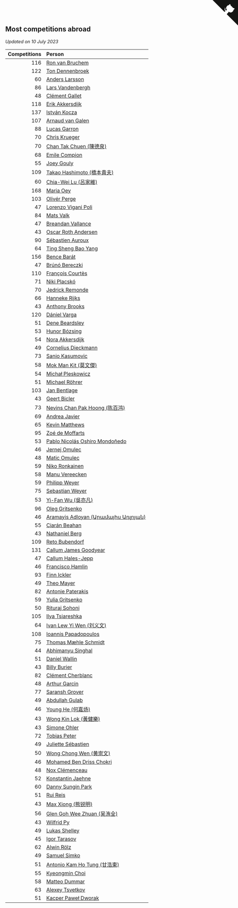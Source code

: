 ## Most competitions abroad

*Updated on 10 July 2023*

| Competitions | Person |
| ---: | :--- |
| 116 | [Ron van Bruchem](https://www.worldcubeassociation.org/persons/2003BRUC01) |
| 122 | [Ton Dennenbroek](https://www.worldcubeassociation.org/persons/2003DENN01) |
| 60 | [Anders Larsson](https://www.worldcubeassociation.org/persons/2003LARS01) |
| 86 | [Lars Vandenbergh](https://www.worldcubeassociation.org/persons/2003VAND01) |
| 48 | [Clément Gallet](https://www.worldcubeassociation.org/persons/2004GALL02) |
| 118 | [Erik Akkersdijk](https://www.worldcubeassociation.org/persons/2005AKKE01) |
| 137 | [István Kocza](https://www.worldcubeassociation.org/persons/2005KOCZ01) |
| 107 | [Arnaud van Galen](https://www.worldcubeassociation.org/persons/2006GALE01) |
| 88 | [Lucas Garron](https://www.worldcubeassociation.org/persons/2006GARR01) |
| 70 | [Chris Krueger](https://www.worldcubeassociation.org/persons/2006KRUE01) |
| 70 | [Chan Tak Chuen (陳德泉)](https://www.worldcubeassociation.org/persons/2007CHUE01) |
| 68 | [Emile Compion](https://www.worldcubeassociation.org/persons/2007COMP01) |
| 55 | [Joey Gouly](https://www.worldcubeassociation.org/persons/2007GOUL01) |
| 109 | [Takao Hashimoto (橋本貴夫)](https://www.worldcubeassociation.org/persons/2007HASH01) |
| 60 | [Chia-Wei Lu (呂家維)](https://www.worldcubeassociation.org/persons/2007LUCH01) |
| 168 | [Maria Oey](https://www.worldcubeassociation.org/persons/2007OEYM01) |
| 103 | [Olivér Perge](https://www.worldcubeassociation.org/persons/2007PERG01) |
| 47 | [Lorenzo Vigani Poli](https://www.worldcubeassociation.org/persons/2007POLI01) |
| 84 | [Mats Valk](https://www.worldcubeassociation.org/persons/2007VALK01) |
| 47 | [Breandan Vallance](https://www.worldcubeassociation.org/persons/2007VALL01) |
| 43 | [Oscar Roth Andersen](https://www.worldcubeassociation.org/persons/2008ANDE02) |
| 90 | [Sébastien Auroux](https://www.worldcubeassociation.org/persons/2008AURO01) |
| 64 | [Ting Sheng Bao Yang](https://www.worldcubeassociation.org/persons/2008BAOY01) |
| 156 | [Bence Barát](https://www.worldcubeassociation.org/persons/2008BARA01) |
| 47 | [Brúnó Bereczki](https://www.worldcubeassociation.org/persons/2008BERE01) |
| 110 | [François Courtès](https://www.worldcubeassociation.org/persons/2008COUR01) |
| 71 | [Niki Placskó](https://www.worldcubeassociation.org/persons/2008PLAC01) |
| 70 | [Jedrick Remonde](https://www.worldcubeassociation.org/persons/2008REMO01) |
| 66 | [Hanneke Rijks](https://www.worldcubeassociation.org/persons/2008RIJK01) |
| 43 | [Anthony Brooks](https://www.worldcubeassociation.org/persons/2008SEAR01) |
| 120 | [Dániel Varga](https://www.worldcubeassociation.org/persons/2008VARG01) |
| 51 | [Dene Beardsley](https://www.worldcubeassociation.org/persons/2009BEAR01) |
| 53 | [Hunor Bózsing](https://www.worldcubeassociation.org/persons/2009BOZS01) |
| 54 | [Nora Akkersdijk](https://www.worldcubeassociation.org/persons/2009CHRI03) |
| 49 | [Cornelius Dieckmann](https://www.worldcubeassociation.org/persons/2009DIEC01) |
| 73 | [Sanio Kasumovic](https://www.worldcubeassociation.org/persons/2009KASU01) |
| 58 | [Mok Man Kit (莫文傑)](https://www.worldcubeassociation.org/persons/2009KITM01) |
| 54 | [Michał Pleskowicz](https://www.worldcubeassociation.org/persons/2009PLES01) |
| 51 | [Michael Röhrer](https://www.worldcubeassociation.org/persons/2009ROHR01) |
| 103 | [Jan Bentlage](https://www.worldcubeassociation.org/persons/2010BENT01) |
| 43 | [Geert Bicler](https://www.worldcubeassociation.org/persons/2010BICL01) |
| 73 | [Nevins Chan Pak Hoong (陈百鸿)](https://www.worldcubeassociation.org/persons/2010CHAN20) |
| 69 | [Andrea Javier](https://www.worldcubeassociation.org/persons/2010JAVI01) |
| 65 | [Kevin Matthews](https://www.worldcubeassociation.org/persons/2010MATT02) |
| 95 | [Zoé de Moffarts](https://www.worldcubeassociation.org/persons/2010MOFF02) |
| 53 | [Pablo Nicolás Oshiro Mondoñedo](https://www.worldcubeassociation.org/persons/2010MOND01) |
| 46 | [Jernej Omulec](https://www.worldcubeassociation.org/persons/2010OMUL01) |
| 48 | [Matic Omulec](https://www.worldcubeassociation.org/persons/2010OMUL02) |
| 59 | [Niko Ronkainen](https://www.worldcubeassociation.org/persons/2010RONK01) |
| 58 | [Manu Vereecken](https://www.worldcubeassociation.org/persons/2010VERE01) |
| 59 | [Philipp Weyer](https://www.worldcubeassociation.org/persons/2010WEYE01) |
| 75 | [Sebastian Weyer](https://www.worldcubeassociation.org/persons/2010WEYE02) |
| 53 | [Yi-Fan Wu (吳亦凡)](https://www.worldcubeassociation.org/persons/2010WUIF01) |
| 96 | [Oleg Gritsenko](https://www.worldcubeassociation.org/persons/2011GRIT01) |
| 46 | [Aramayis Adloyan (Արամայիս Ադլոյան)](https://www.worldcubeassociation.org/persons/2012ADLO01) |
| 55 | [Ciarán Beahan](https://www.worldcubeassociation.org/persons/2012BEAH01) |
| 43 | [Nathaniel Berg](https://www.worldcubeassociation.org/persons/2012BERG04) |
| 109 | [Reto Bubendorf](https://www.worldcubeassociation.org/persons/2012BUBE01) |
| 131 | [Callum James Goodyear](https://www.worldcubeassociation.org/persons/2012GOOD02) |
| 47 | [Callum Hales-Jepp](https://www.worldcubeassociation.org/persons/2012HALE01) |
| 46 | [Francisco Hamlin](https://www.worldcubeassociation.org/persons/2012HAML01) |
| 93 | [Finn Ickler](https://www.worldcubeassociation.org/persons/2012ICKL01) |
| 49 | [Theo Mayer](https://www.worldcubeassociation.org/persons/2012MAYE01) |
| 82 | [Antonie Paterakis](https://www.worldcubeassociation.org/persons/2012PATE01) |
| 59 | [Yulia Gritsenko](https://www.worldcubeassociation.org/persons/2012SIDO01) |
| 50 | [Rituraj Sohoni](https://www.worldcubeassociation.org/persons/2012SOHO01) |
| 105 | [Ilya Tsiareshka](https://www.worldcubeassociation.org/persons/2012TERE01) |
| 64 | [Ivan Lew Yi Wen (刘义文)](https://www.worldcubeassociation.org/persons/2012WENI01) |
| 108 | [Ioannis Papadopoulos](https://www.worldcubeassociation.org/persons/2013PAPA01) |
| 75 | [Thomas Mæhle Schmidt](https://www.worldcubeassociation.org/persons/2013SCHM02) |
| 44 | [Abhimanyu Singhal](https://www.worldcubeassociation.org/persons/2013SING12) |
| 51 | [Daniel Wallin](https://www.worldcubeassociation.org/persons/2013WALL03) |
| 43 | [Billy Burier](https://www.worldcubeassociation.org/persons/2014BURI01) |
| 82 | [Clément Cherblanc](https://www.worldcubeassociation.org/persons/2014CHER05) |
| 48 | [Arthur Garcin](https://www.worldcubeassociation.org/persons/2014GARC27) |
| 77 | [Saransh Grover](https://www.worldcubeassociation.org/persons/2014GROV01) |
| 49 | [Abdullah Gulab](https://www.worldcubeassociation.org/persons/2014GULA02) |
| 46 | [Young He (何嘉炀)](https://www.worldcubeassociation.org/persons/2014HEYO01) |
| 43 | [Wong Kin Lok (黃健樂)](https://www.worldcubeassociation.org/persons/2014LOKW01) |
| 43 | [Simone Ohler](https://www.worldcubeassociation.org/persons/2014OHLE01) |
| 72 | [Tobias Peter](https://www.worldcubeassociation.org/persons/2014PETE03) |
| 49 | [Juliette Sébastien](https://www.worldcubeassociation.org/persons/2014SEBA01) |
| 50 | [Wong Chong Wen (黄崇文)](https://www.worldcubeassociation.org/persons/2014WENW01) |
| 46 | [Mohamed Ben Driss Chokri](https://www.worldcubeassociation.org/persons/2015CHOK01) |
| 48 | [Nox Clémenceau](https://www.worldcubeassociation.org/persons/2015CLEM03) |
| 52 | [Konstantin Jaehne](https://www.worldcubeassociation.org/persons/2015JAEH01) |
| 60 | [Danny Sungin Park](https://www.worldcubeassociation.org/persons/2015PARK13) |
| 51 | [Rui Reis](https://www.worldcubeassociation.org/persons/2015REIS02) |
| 43 | [Max Xiong (熊锐明)](https://www.worldcubeassociation.org/persons/2015XION03) |
| 56 | [Glen Goh Wee Zhuan (吴洧全)](https://www.worldcubeassociation.org/persons/2015ZHUA01) |
| 43 | [Wilfrid Py](https://www.worldcubeassociation.org/persons/2016PYWI01) |
| 49 | [Lukas Shelley](https://www.worldcubeassociation.org/persons/2016SHEL03) |
| 45 | [Igor Tarasov](https://www.worldcubeassociation.org/persons/2016TARA04) |
| 62 | [Alwin Rölz](https://www.worldcubeassociation.org/persons/2016ROLZ01) |
| 49 | [Samuel Simko](https://www.worldcubeassociation.org/persons/2016SIMK01) |
| 51 | [Antonio Kam Ho Tung (甘浩東)](https://www.worldcubeassociation.org/persons/2017TUNG13) |
| 55 | [Kyeongmin Choi](https://www.worldcubeassociation.org/persons/2017CHOI07) |
| 58 | [Matteo Dummar](https://www.worldcubeassociation.org/persons/2017DUMM01) |
| 63 | [Alexey Tsvetkov](https://www.worldcubeassociation.org/persons/2017TSVE02) |
| 51 | [Kacper Paweł Dworak](https://www.worldcubeassociation.org/persons/2020DWOR01) |


<a href="https://github.com/jonatanklosko/wca_statistics" class="github-corner" aria-label="View source on Github"><svg width="80" height="80" viewBox="0 0 250 250" style="fill:#151513; color:#fff; position: absolute; top: 0; border: 0; right: 0;" aria-hidden="true"><path d="M0,0 L115,115 L130,115 L142,142 L250,250 L250,0 Z"></path><path d="M128.3,109.0 C113.8,99.7 119.0,89.6 119.0,89.6 C122.0,82.7 120.5,78.6 120.5,78.6 C119.2,72.0 123.4,76.3 123.4,76.3 C127.3,80.9 125.5,87.3 125.5,87.3 C122.9,97.6 130.6,101.9 134.4,103.2" fill="currentColor" style="transform-origin: 130px 106px;" class="octo-arm"></path><path d="M115.0,115.0 C114.9,115.1 118.7,116.5 119.8,115.4 L133.7,101.6 C136.9,99.2 139.9,98.4 142.2,98.6 C133.8,88.0 127.5,74.4 143.8,58.0 C148.5,53.4 154.0,51.2 159.7,51.0 C160.3,49.4 163.2,43.6 171.4,40.1 C171.4,40.1 176.1,42.5 178.8,56.2 C183.1,58.6 187.2,61.8 190.9,65.4 C194.5,69.0 197.7,73.2 200.1,77.6 C213.8,80.2 216.3,84.9 216.3,84.9 C212.7,93.1 206.9,96.0 205.4,96.6 C205.1,102.4 203.0,107.8 198.3,112.5 C181.9,128.9 168.3,122.5 157.7,114.1 C157.9,116.9 156.7,120.9 152.7,124.9 L141.0,136.5 C139.8,137.7 141.6,141.9 141.8,141.8 Z" fill="currentColor" class="octo-body"></path></svg></a><style>.github-corner:hover .octo-arm{animation:octocat-wave 560ms ease-in-out}@keyframes octocat-wave{0%,100%{transform:rotate(0)}20%,60%{transform:rotate(-25deg)}40%,80%{transform:rotate(10deg)}}@media (max-width:500px){.github-corner:hover .octo-arm{animation:none}.github-corner .octo-arm{animation:octocat-wave 560ms ease-in-out}}</style>
